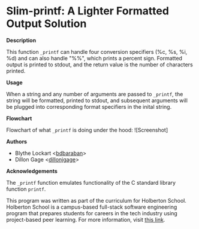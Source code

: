 
<h1><b> Slim-printf: A Lighter Formatted Output Solution </b></h1>

<b>Description</b>

This function `_printf` can handle four conversion specifiers (%c, %s, %i, %d) and can also handle "%%", which prints a percent sign. Formatted output is printed to stdout, and the return value is the number of characters printed.  

<b>Usage</b>

When a string and any number of arguments are passed to `_printf`, the string will be formatted, printed to stdout, and subsequent arguments will be plugged into corresponding format specifiers in the inital string.

<b>Flowchart</b>

Flowchart of what `_printf` is doing under the hood:
![Screenshot]

<b>Authors</b>

* Blythe Lockart <[bdbaraban](https://github.com/blythelockhart)>
* Dillon Gage <[dillonjgage](https://github.com/dillonjgage)>

<b>Acknowledgements</b>

The `_printf` function emulates functionality of the C standard library
function `printf`.

This program was written as part of the curriculum for Holberton School.
Holberton School is a campus-based full-stack software engineering program
that prepares students for careers in the tech industry using project-based
peer learning. For more information, visit [this link](https://www.holbertonschool.com/).
